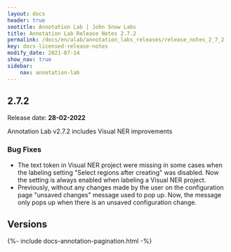 ```yaml
---
layout: docs
header: true
seotitle: Annotation Lab | John Snow Labs
title: Annotation Lab Release Notes 2.7.2
permalink: /docs/en/alab/annotation_labs_releases/release_notes_2_7_2
key: docs-licensed-release-notes
modify_date: 2021-07-14
show_nav: true
sidebar:
    nav: annotation-lab
---
```


<div class="h3-box" markdown="1">

## 2.7.2 

Release date: **28-02-2022**

Annotation Lab v2.7.2 includes Visual NER improvements 

### Bug Fixes 
- The text token in Visual NER project were missing in some cases when the labeling setting "Select regions after creating" was disabled. Now the setting is always enabled when labeling a Visual NER project. 
- Previously, without any changes made by the user on the configuration page "unsaved changes" message used to pop up. Now, the message only pops up when there is an unsaved configuration change. 

</div><div class="prev_ver h3-box" markdown="1">

## Versions

</div>

{%- include docs-annotation-pagination.html -%}